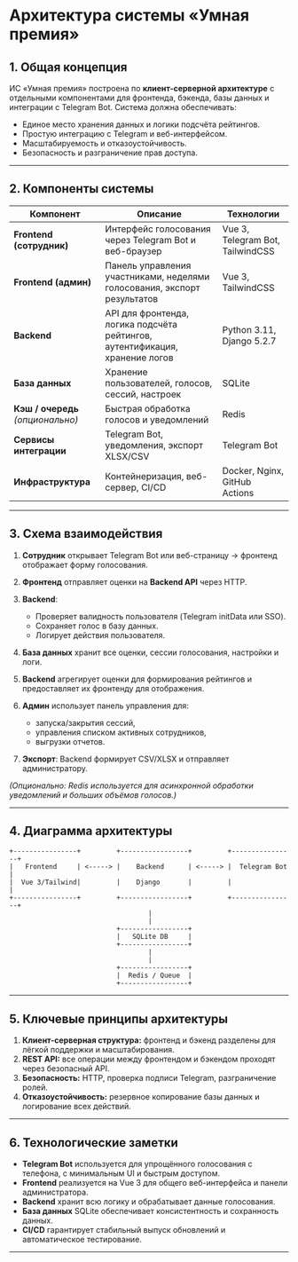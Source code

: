 # Архитектура системы «Умная премия»

## 1. Общая концепция

ИС «Умная премия» построена по **клиент-серверной архитектуре** с отдельными компонентами для фронтенда, бэкенда, базы данных и интеграции с Telegram Bot.
Система должна обеспечивать:

* Единое место хранения данных и логики подсчёта рейтингов.
* Простую интеграцию с Telegram и веб-интерфейсом.
* Масштабируемость и отказоустойчивость.
* Безопасность и разграничение прав доступа.

---

## 2. Компоненты системы

| Компонент                         | Описание                                                                     | Технологии                                |
| --------------------------------- | ---------------------------------------------------------------------------- | ----------------------------------------- |
| **Frontend (сотрудник)**          | Интерфейс голосования через Telegram Bot и веб-браузер                       | Vue 3, Telegram Bot, TailwindCSS          |
| **Frontend (админ)**              | Панель управления участниками, неделями голосования, экспорт результатов     | Vue 3, TailwindCSS                        |
| **Backend**                       | API для фронтенда, логика подсчёта рейтингов, аутентификация, хранение логов | Python 3.11, Django 5.2.7                 |
| **База данных**                   | Хранение пользователей, голосов, сессий, настроек                            | SQLite                                    |
| **Кэш / очередь** *(опционально)* | Быстрая обработка голосов и уведомлений                                      | Redis                                     |
| **Сервисы интеграции**            | Telegram Bot, уведомления, экспорт XLSX/CSV                                  | Telegram Bot                              |
| **Инфраструктура**                | Контейнеризация, веб-сервер, CI/CD                                           | Docker, Nginx, GitHub Actions             |

---

## 3. Схема взаимодействия

1. **Сотрудник** открывает Telegram Bot или веб-страницу → фронтенд отображает форму голосования.
2. **Фронтенд** отправляет оценки на **Backend API** через HTTP.
3. **Backend**:

   * Проверяет валидность пользователя (Telegram initData или SSO).
   * Сохраняет голос в базу данных.
   * Логирует действия пользователя.
4. **База данных** хранит все оценки, сессии голосования, настройки и логи.
5. **Backend** агрегирует оценки для формирования рейтингов и предоставляет их фронтенду для отображения.
6. **Админ** использует панель управления для:

   * запуска/закрытия сессий,
   * управления списком активных сотрудников,
   * выгрузки отчетов.
7. **Экспорт**: Backend формирует CSV/XLSX и отправляет администратору.

*(Опционально: Redis используется для асинхронной обработки уведомлений и больших объёмов голосов.)*

---

## 4. Диаграмма архитектуры

```
+----------------+         +-----------------+         +----------------+
|   Frontend     | <-----> |    Backend      | <-----> |  Telegram Bot  |
|  Vue 3/Tailwind|         |    Django       |         |                |
+----------------+         +-----------------+         +----------------+ 
                                   |
                                   |
                           +-----------------+
                           |   SQLite DB     |
                           +-----------------+
                                   |
                                   |
                           +-----------------+
                           |  Redis / Queue  |
                           +-----------------+
```

---

## 5. Ключевые принципы архитектуры

1. **Клиент-серверная структура:** фронтенд и бэкенд разделены для лёгкой поддержки и масштабирования.
2. **REST API:** все операции между фронтендом и бэкендом проходят через безопасный API.
3. **Безопасность:** HTTP, проверка подписи Telegram, разграничение ролей.
4. **Отказоустойчивость:** резервное копирование базы данных и логирование всех действий.

---

## 6. Технологические заметки

* **Telegram Bot** используется для упрощённого голосования с телефона, с минимальным UI и быстрым доступом.
* **Frontend** реализуется на Vue 3 для общего веб-интерфейса и панели администратора.
* **Backend** хранит всю логику и обрабатывает данные голосования.
* **База данных** SQLite обеспечивает консистентность и сохранность данных.
* **CI/CD** гарантирует стабильный выпуск обновлений и автоматическое тестирование.

---

